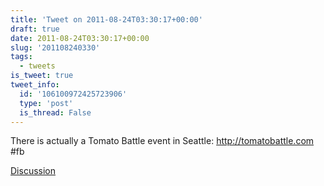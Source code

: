 ```yaml
---
title: 'Tweet on 2011-08-24T03:30:17+00:00'
draft: true
date: 2011-08-24T03:30:17+00:00
slug: '201108240330'
tags:
  - tweets
is_tweet: true
tweet_info:
  id: '106100972425723906'
  type: 'post'
  is_thread: False
---
```




There is actually a Tomato Battle event in Seattle: <http://tomatobattle.com> #fb

[Discussion](https://x.com/sytelus/status/106100972425723906)
